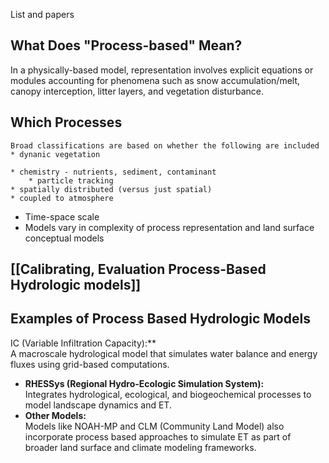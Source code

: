 
List and papers
## What Does "Process-based" Mean?

  In a physically-based model, representation involves explicit equations or modules accounting for phenomena such as snow accumulation/melt, canopy interception, litter layers, and vegetation disturbance.

## Which Processes
	Broad classifications are based on whether the following are included
	* dynanic vegetation

	* chemistry - nutrients, sediment, contaminant
		* particle tracking
	* spatially distributed (versus just spatial)
	* coupled to atmosphere
* Time-space scale 
* Models vary in complexity of process representation and land surface conceptual models
	

## [[Calibrating, Evaluation Process-Based Hydrologic models]]


## Examples of Process Based Hydrologic Models
IC (Variable Infiltration Capacity):**  
  A macroscale hydrological model that simulates water balance and energy fluxes using grid-based computations.
- **RHESSys (Regional Hydro-Ecologic Simulation System):**  
  Integrates hydrological, ecological, and biogeochemical processes to model landscape dynamics and ET.
- **Other Models:**  
  Models like NOAH-MP and CLM (Community Land Model) also incorporate process based approaches to simulate ET as part of broader land surface and climate modeling frameworks.

